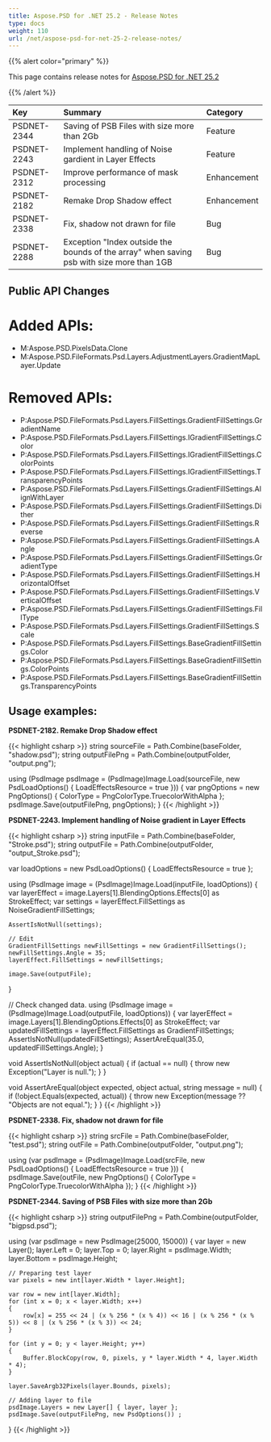 ```yaml
---
title: Aspose.PSD for .NET 25.2 - Release Notes
type: docs
weight: 110
url: /net/aspose-psd-for-net-25-2-release-notes/
---
```


{{% alert color="primary" %}}

This page contains release notes for [Aspose.PSD for .NET 25.2](https://www.nuget.org/packages/Aspose.PSD/)

{{% /alert %}}

| **Key**     | **Summary**                                                                               | **Category** |
|:------------|:------------------------------------------------------------------------------------------|:------------|
| PSDNET-2344 | Saving of PSB Files with size more than 2Gb                                               | Feature |
| PSDNET-2243 | Implement handling of Noise gardient in Layer Effects                                     | Feature |
| PSDNET-2312 | Improve performance of mask processing                                                     | Enhancement |
| PSDNET-2182 | Remake Drop Shadow effect                                                                 | Enhancement |
| PSDNET-2338 | Fix, shadow not drawn for file                                                            | Bug |
| PSDNET-2288 | Exception "Index outside the bounds of the array" when saving psb with size more than 1GB | Bug |


## **Public API Changes**
# **Added APIs:**
- M:Aspose.PSD.PixelsData.Clone
- M:Aspose.PSD.FileFormats.Psd.Layers.AdjustmentLayers.GradientMapLayer.Update

# **Removed APIs:**
- P:Aspose.PSD.FileFormats.Psd.Layers.FillSettings.GradientFillSettings.GradientName
- P:Aspose.PSD.FileFormats.Psd.Layers.FillSettings.IGradientFillSettings.Color
- P:Aspose.PSD.FileFormats.Psd.Layers.FillSettings.IGradientFillSettings.ColorPoints
- P:Aspose.PSD.FileFormats.Psd.Layers.FillSettings.IGradientFillSettings.TransparencyPoints
- P:Aspose.PSD.FileFormats.Psd.Layers.FillSettings.GradientFillSettings.AlignWithLayer
- P:Aspose.PSD.FileFormats.Psd.Layers.FillSettings.GradientFillSettings.Dither
- P:Aspose.PSD.FileFormats.Psd.Layers.FillSettings.GradientFillSettings.Reverse
- P:Aspose.PSD.FileFormats.Psd.Layers.FillSettings.GradientFillSettings.Angle
- P:Aspose.PSD.FileFormats.Psd.Layers.FillSettings.GradientFillSettings.GradientType
- P:Aspose.PSD.FileFormats.Psd.Layers.FillSettings.GradientFillSettings.HorizontalOffset
- P:Aspose.PSD.FileFormats.Psd.Layers.FillSettings.GradientFillSettings.VerticalOffset
- P:Aspose.PSD.FileFormats.Psd.Layers.FillSettings.GradientFillSettings.FillType
- P:Aspose.PSD.FileFormats.Psd.Layers.FillSettings.GradientFillSettings.Scale
- P:Aspose.PSD.FileFormats.Psd.Layers.FillSettings.BaseGradientFillSettings.Color
- P:Aspose.PSD.FileFormats.Psd.Layers.FillSettings.BaseGradientFillSettings.ColorPoints
- P:Aspose.PSD.FileFormats.Psd.Layers.FillSettings.BaseGradientFillSettings.TransparencyPoints


## **Usage examples:**

**PSDNET-2182. Remake Drop Shadow effect**

{{< highlight csharp >}}
string sourceFile = Path.Combine(baseFolder, "shadow.psd");
string outputFilePng = Path.Combine(outputFolder, "output.png");

using (PsdImage psdImage = (PsdImage)Image.Load(sourceFile, new PsdLoadOptions() { LoadEffectsResource = true }))
{
    var pngOptions = new PngOptions() { ColorType = PngColorType.TruecolorWithAlpha };
    psdImage.Save(outputFilePng, pngOptions);
}
{{< /highlight >}}

**PSDNET-2243. Implement handling of Noise gradient in Layer Effects**

{{< highlight csharp >}}
string inputFile = Path.Combine(baseFolder, "Stroke.psd");
string outputFile = Path.Combine(outputFolder, "output_Stroke.psd");

var loadOptions = new PsdLoadOptions()
                    {
                        LoadEffectsResource = true
                    };

using (PsdImage image = (PsdImage)Image.Load(inputFile, loadOptions))
{
    var layerEffect = image.Layers[1].BlendingOptions.Effects[0] as StrokeEffect;
    var settings = layerEffect.FillSettings as NoiseGradientFillSettings;

    AssertIsNotNull(settings);

    // Edit
    GradientFillSettings newFillSettings = new GradientFillSettings();
    newFillSettings.Angle = 35;
    layerEffect.FillSettings = newFillSettings;

    image.Save(outputFile);
}

// Check changed data.
using (PsdImage image = (PsdImage)Image.Load(outputFile, loadOptions))
{
    var layerEffect = image.Layers[1].BlendingOptions.Effects[0] as StrokeEffect;
    var updatedFillSettings = layerEffect.FillSettings as GradientFillSettings;
    AssertIsNotNull(updatedFillSettings);
    AssertAreEqual(35.0, updatedFillSettings.Angle);
}

void AssertIsNotNull(object actual)
{
    if (actual == null)
    {
        throw new Exception("Layer is null.");
    }
}

void AssertAreEqual(object expected, object actual, string message = null)
{
    if (!object.Equals(expected, actual))
    {
        throw new Exception(message ?? "Objects are not equal.");
    }
}
{{< /highlight >}}

**PSDNET-2338. Fix, shadow not drawn for file**

{{< highlight csharp >}}
string srcFile = Path.Combine(baseFolder, "test.psd");
string outFile = Path.Combine(outputFolder, "output.png");

using (var psdImage = (PsdImage)Image.Load(srcFile, new PsdLoadOptions() { LoadEffectsResource = true }))
{
    psdImage.Save(outFile, new PngOptions() { ColorType = PngColorType.TruecolorWithAlpha });
}
{{< /highlight >}}

**PSDNET-2344. Saving of PSB Files with size more than 2Gb**

{{< highlight csharp >}}
string outputFilePng = Path.Combine(outputFolder, "bigpsd.psd");

using (var psdImage = new PsdImage(25000, 15000))
{
    var layer = new Layer();
    layer.Left = 0;
    layer.Top = 0;
    layer.Right = psdImage.Width;
    layer.Bottom = psdImage.Height;

    // Preparing test layer
    var pixels = new int[layer.Width * layer.Height];

    var row = new int[layer.Width];
    for (int x = 0; x < layer.Width; x++)
    {
        row[x] = 255 << 24 | (x % 256 * (x % 4)) << 16 | (x % 256 * (x % 5)) << 8 | (x % 256 * (x % 3)) << 24;
    }

    for (int y = 0; y < layer.Height; y++)
    {
        Buffer.BlockCopy(row, 0, pixels, y * layer.Width * 4, layer.Width * 4);
    }

    layer.SaveArgb32Pixels(layer.Bounds, pixels);

    // Adding layer to file
    psdImage.Layers = new Layer[] { layer, layer };
    psdImage.Save(outputFilePng, new PsdOptions()) ;
}
{{< /highlight >}}